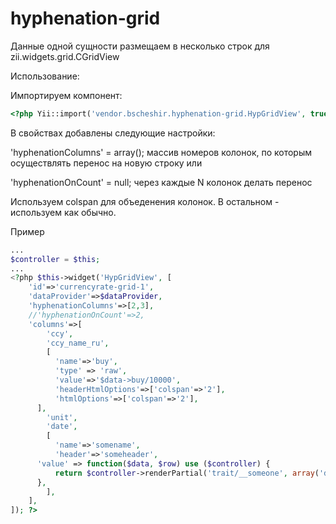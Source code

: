 hyphenation-grid
========================

Данные одной сущности размещаем в несколько строк для zii.widgets.grid.CGridView

Использование:

Импортируем компонент:

```php
<?php Yii::import('vendor.bscheshir.hyphenation-grid.HypGridView', true); ?>
```

В свойствах добавлены следующие настройки: 

'hyphenationColumns' = array();
массив номеров колонок, по которым осуществлять перенос на новую строку
или 

'hyphenationOnCount' = null;
через каждые N колонок делать перенос

Используем colspan для объеденения колонок.
В остальном - используем как обычно. 

Пример
```php
...
$controller = $this;
...
<?php $this->widget('HypGridView', [
	'id'=>'currencyrate-grid-1',
	'dataProvider'=>$dataProvider,
	'hyphenationColumns'=>[2,3],
	//'hyphenationOnCount'=>2,
	'columns'=>[
		'ccy',
		'ccy_name_ru',
		[
		  'name'=>'buy',
		  'type' => 'raw',
		  'value'=>'$data->buy/10000',
		  'headerHtmlOptions'=>['colspan'=>'2'],
		  'htmlOptions'=>['colspan'=>'2'],
	  ],
		'unit',
		'date',
		[
		  'name'=>'somename',
		  'header'=>'someheader',
      'value' => function($data, $row) use ($controller) {
          return $controller->renderPartial('trait/__someone', array('data' => $data), true);
      },		  
		],
	],
]); ?>
```
